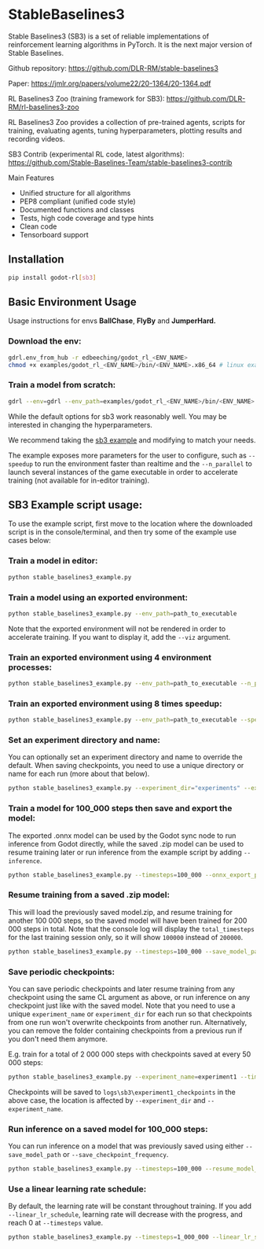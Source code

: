 # StableBaselines3

Stable Baselines3 (SB3) is a set of reliable implementations of reinforcement learning algorithms in PyTorch. It is the next major version of Stable Baselines.

Github repository: https://github.com/DLR-RM/stable-baselines3

Paper: https://jmlr.org/papers/volume22/20-1364/20-1364.pdf

RL Baselines3 Zoo (training framework for SB3): https://github.com/DLR-RM/rl-baselines3-zoo

RL Baselines3 Zoo provides a collection of pre-trained agents, scripts for training, evaluating agents, tuning hyperparameters, plotting results and recording videos.

SB3 Contrib (experimental RL code, latest algorithms): https://github.com/Stable-Baselines-Team/stable-baselines3-contrib

Main Features
- Unified structure for all algorithms
- PEP8 compliant (unified code style)
- Documented functions and classes
- Tests, high code coverage and type hints
- Clean code 
- Tensorboard support


## Installation
```bash
pip install godot-rl[sb3]
```

## Basic Environment Usage
Usage instructions for envs **BallChase**, **FlyBy** and **JumperHard.**

### Download the env:

```bash
gdrl.env_from_hub -r edbeeching/godot_rl_<ENV_NAME>
chmod +x examples/godot_rl_<ENV_NAME>/bin/<ENV_NAME>.x86_64 # linux example
```

### Train a model from scratch:

```bash
gdrl --env=gdrl --env_path=examples/godot_rl_<ENV_NAME>/bin/<ENV_NAME>.x86_64 --experiment_name=Experiment_01 --viz
```

While the default options for sb3 work reasonably well. You may be interested in changing the hyperparameters.

We recommend taking the [sb3 example](https://github.com/edbeeching/godot_rl_agents/blob/main/examples/stable_baselines3_example.py) and modifying to match your needs. 

The example exposes more parameters for the user to configure, such as `--speedup` to run the environment faster than realtime and the `--n_parallel` to launch several instances of the game executable in order to accelerate training (not available for in-editor training). 

## SB3 Example script usage:
To use the example script, first move to the location where the downloaded script is in the console/terminal, and then try some of the example use cases below:

### Train a model in editor:
```bash
python stable_baselines3_example.py
```

### Train a model using an exported environment:
```bash
python stable_baselines3_example.py --env_path=path_to_executable
```
Note that the exported environment will not be rendered in order to accelerate training.
If you want to display it, add the `--viz` argument.

### Train an exported environment using 4 environment processes:
```bash
python stable_baselines3_example.py --env_path=path_to_executable --n_parallel=4
```

### Train an exported environment using 8 times speedup:
```bash
python stable_baselines3_example.py --env_path=path_to_executable --speedup=8
```

### Set an experiment directory and name:
You can optionally set an experiment directory and name to override the default. When saving checkpoints, you need to use a unique directory or name for each run (more about that below).
```bash
python stable_baselines3_example.py --experiment_dir="experiments" --experiment_name="experiment1"
```

### Train a model for 100_000 steps then save and export the model:
The exported .onnx model can be used by the Godot sync node to run inference from Godot directly, while the saved .zip model can be used to resume training later or run inference from the example script by adding `--inference`.
```bash
python stable_baselines3_example.py --timesteps=100_000 --onnx_export_path=model.onnx --save_model_path=model.zip
```

### Resume training from a saved .zip model:
This will load the previously saved model.zip, and resume training for another 100 000 steps, so the saved model will have been trained for 200 000 steps in total.
Note that the console log will display the `total_timesteps` for the last training session only, so it will show `100000` instead of `200000`. 
```bash
python stable_baselines3_example.py --timesteps=100_000 --save_model_path=model_200_000_total_steps.zip --resume_model_path=model.zip
```

### Save periodic checkpoints:
You can save periodic checkpoints and later resume training from any checkpoint using the same CL argument as above, or run inference on any checkpoint just like with the saved model.
Note that you need to use a unique `experiment_name` or `experiment_dir` for each run so that checkpoints from one run won't overwrite checkpoints from another run.
Alternatively, you can remove the folder containing checkpoints from a previous run if you don't need them anymore.

E.g. train for a total of 2 000 000 steps with checkpoints saved at every 50 000 steps:

```bash
python stable_baselines3_example.py --experiment_name=experiment1 --timesteps=2_000_000 --save_checkpoint_frequency=50_000
```

Checkpoints will be saved to `logs\sb3\experiment1_checkpoints` in the above case, the location is affected by `--experiment_dir` and `--experiment_name`.

### Run inference on a saved model for 100_000 steps:
You can run inference on a model that was previously saved using either `--save_model_path` or `--save_checkpoint_frequency`.
```bash
python stable_baselines3_example.py --timesteps=100_000 --resume_model_path=model.zip --inference
```

### Use a linear learning rate schedule:
By default, the learning rate will be constant throughout training.
If you add `--linear_lr_schedule`, learning rate will decrease with the progress,
and reach 0 at `--timesteps` value.
```bash
python stable_baselines3_example.py --timesteps=1_000_000 --linear_lr_schedule
```

